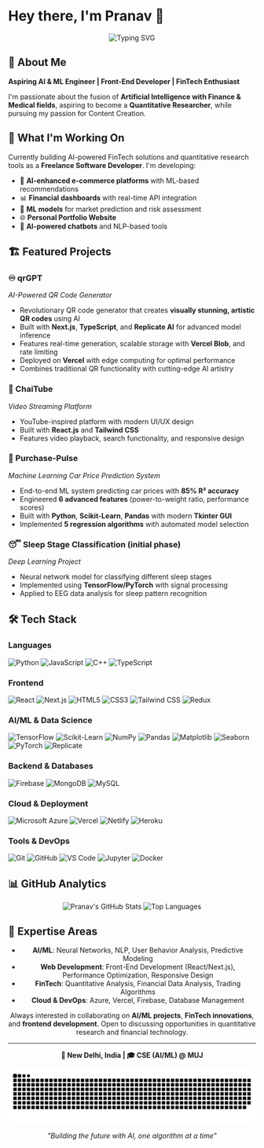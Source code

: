 # Hey there, I'm Pranav 👋

<div align="center">
  
![Typing SVG](https://readme-typing-svg.herokuapp.com?font=Fira+Code&size=25&duration=3000&pause=1000&color=36BCF7&center=true&vCenter=true&width=600&lines=AI+%26+ML+Engineer;Front-End+Developer;FinTech+Enthusiast;Quantitative+Research+Passionate;Content+Creator)

</div>

## 🚀 About Me

**Aspiring AI & ML Engineer | Front-End Developer | FinTech Enthusiast**

I'm passionate about the fusion of **Artificial Intelligence with Finance & Medical fields**, aspiring to become a **Quantitative Researcher**, while pursuing my passion for Content Creation.

<div align="center">

</div>

## 💼 What I'm Working On

Currently building AI-powered FinTech solutions and quantitative research tools as a **Freelance Software Developer**. I'm developing:

- 🤖 **AI-enhanced e-commerce platforms** with ML-based recommendations
- 📊 **Financial dashboards** with real-time API integration  
- 🧠 **ML models** for market prediction and risk assessment
- 🌐 **Personal Portfolio Website**
- 💬 **AI-powered chatbots** and NLP-based tools

## 🏗️ Featured Projects

### ♾️ qrGPT
*AI-Powered QR Code Generator*  
- Revolutionary QR code generator that creates **visually stunning, artistic QR codes** using AI
- Built with **Next.js**, **TypeScript**, and **Replicate AI** for advanced model inference
- Features real-time generation, scalable storage with **Vercel Blob**, and rate limiting
- Deployed on **Vercel** with edge computing for optimal performance
- Combines traditional QR functionality with cutting-edge AI artistry

### 🍵 ChaiTube
*Video Streaming Platform*
- YouTube-inspired platform with modern UI/UX design
- Built with **React.js** and **Tailwind CSS**
- Features video playback, search functionality, and responsive design

### 🚗 Purchase-Pulse 
*Machine Learning Car Price Prediction System*
- End-to-end ML system predicting car prices with **85% R² accuracy**
- Engineered **6 advanced features** (power-to-weight ratio, performance scores)
- Built with **Python**, **Scikit-Learn**, **Pandas** with modern **Tkinter GUI**
- Implemented **5 regression algorithms** with automated model selection

### 😴 Sleep Stage Classification  (initial phase)
*Deep Learning Project*
- Neural network model for classifying different sleep stages
- Implemented using **TensorFlow/PyTorch** with signal processing
- Applied to EEG data analysis for sleep pattern recognition

## 🛠️ Tech Stack

### Languages
![Python](https://img.shields.io/badge/Python-3776AB?style=for-the-badge&logo=python&logoColor=white)
![JavaScript](https://img.shields.io/badge/JavaScript-F7DF1E?style=for-the-badge&logo=javascript&logoColor=black)
![C++](https://img.shields.io/badge/C++-00599C?style=for-the-badge&logo=c%2B%2B&logoColor=white)
![TypeScript](https://img.shields.io/badge/TypeScript-007ACC?style=for-the-badge&logo=typescript&logoColor=white)

### Frontend
![React](https://img.shields.io/badge/React-20232A?style=for-the-badge&logo=react&logoColor=61DAFB)
![Next.js](https://img.shields.io/badge/Next.js-000000?style=for-the-badge&logo=next.js&logoColor=white)
![HTML5](https://img.shields.io/badge/HTML5-E34F26?style=for-the-badge&logo=html5&logoColor=white)
![CSS3](https://img.shields.io/badge/CSS3-1572B6?style=for-the-badge&logo=css3&logoColor=white)
![Tailwind CSS](https://img.shields.io/badge/Tailwind_CSS-38B2AC?style=for-the-badge&logo=tailwind-css&logoColor=white)
![Redux](https://img.shields.io/badge/Redux-593D88?style=for-the-badge&logo=redux&logoColor=white)

### AI/ML & Data Science
![TensorFlow](https://img.shields.io/badge/TensorFlow-FF6F00?style=for-the-badge&logo=tensorflow&logoColor=white)
![Scikit-Learn](https://img.shields.io/badge/scikit_learn-F7931E?style=for-the-badge&logo=scikit-learn&logoColor=white)
![NumPy](https://img.shields.io/badge/Numpy-777BB4?style=for-the-badge&logo=numpy&logoColor=white)
![Pandas](https://img.shields.io/badge/Pandas-2C2D72?style=for-the-badge&logo=pandas&logoColor=white)
![Matplotlib](https://img.shields.io/badge/Matplotlib-11557c?style=for-the-badge&logo=python&logoColor=white)
![Seaborn](https://img.shields.io/badge/Seaborn-3776AB?style=for-the-badge&logo=python&logoColor=white)
![PyTorch](https://img.shields.io/badge/PyTorch-EE4C2C?style=for-the-badge&logo=pytorch&logoColor=white)
![Replicate](https://img.shields.io/badge/Replicate-000000?style=for-the-badge&logo=replicate&logoColor=white)

### Backend & Databases
![Firebase](https://img.shields.io/badge/Firebase-039BE5?style=for-the-badge&logo=Firebase&logoColor=white)
![MongoDB](https://img.shields.io/badge/MongoDB-4EA94B?style=for-the-badge&logo=mongodb&logoColor=white)
![MySQL](https://img.shields.io/badge/MySQL-005C84?style=for-the-badge&logo=mysql&logoColor=white)

### Cloud & Deployment
![Microsoft Azure](https://img.shields.io/badge/Microsoft_Azure-0089D0?style=for-the-badge&logo=microsoft-azure&logoColor=white)
![Vercel](https://img.shields.io/badge/Vercel-000000?style=for-the-badge&logo=vercel&logoColor=white)
![Netlify](https://img.shields.io/badge/Netlify-00C7B7?style=for-the-badge&logo=netlify&logoColor=white)
![Heroku](https://img.shields.io/badge/Heroku-430098?style=for-the-badge&logo=heroku&logoColor=white)

### Tools & DevOps
![Git](https://img.shields.io/badge/Git-F05032?style=for-the-badge&logo=git&logoColor=white)
![GitHub](https://img.shields.io/badge/GitHub-100000?style=for-the-badge&logo=github&logoColor=white)
![VS Code](https://img.shields.io/badge/VS_Code-0078d4?style=for-the-badge&logo=visual%20studio%20code&logoColor=white)
![Jupyter](https://img.shields.io/badge/Jupyter-F37626?style=for-the-badge&logo=jupyter&logoColor=white)
![Docker](https://img.shields.io/badge/Docker-2CA5E0?style=for-the-badge&logo=docker&logoColor=white)

## 📊 GitHub Analytics

<div align="center">
  
![Pranav's GitHub Stats](https://github-readme-stats.vercel.app/api?username=pranavrana&show_icons=true&theme=radical&hide_border=true&count_private=true&include_all_commits=true)
![Top Languages](https://github-readme-stats.vercel.app/api/top-langs/?username=pranavrana&layout=compact&theme=radical&hide_border=true&langs_count=8)

</div>

## 🎯 Expertise Areas

<div align="center">

- **AI/ML**: Neural Networks, NLP, User Behavior Analysis, Predictive Modeling
- **Web Development**: Front-End Development (React/Next.js), Performance Optimization, Responsive Design  
- **FinTech**: Quantitative Analysis, Financial Data Analysis, Trading Algorithms
- **Cloud & DevOps**: Azure, Vercel, Firebase, Database Management  

Always interested in collaborating on **AI/ML projects**, **FinTech innovations**, and **frontend development**. Open to discussing opportunities in quantitative research and financial technology.

</div>

---

<div align="center">

**📍 New Delhi, India | 🎓 CSE (AI/ML) @ MUJ**

<img src="https://raw.githubusercontent.com/Platane/snk/output/github-contribution-grid-snake.svg" alt="Snake animation" />

*"Building the future with AI, one algorithm at a time"*

</div>
